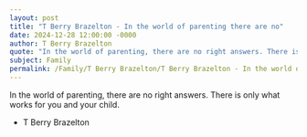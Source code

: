 ```yaml
---
layout: post
title: "T Berry Brazelton - In the world of parenting there are no"
date: 2024-12-28 12:00:00 -0000
author: T Berry Brazelton
quote: "In the world of parenting, there are no right answers. There is only what works for you and your child."
subject: Family
permalink: /Family/T Berry Brazelton/T Berry Brazelton - In the world of parenting there are no
---
```


In the world of parenting, there are no right answers. There is only what works for you and your child.

- T Berry Brazelton
